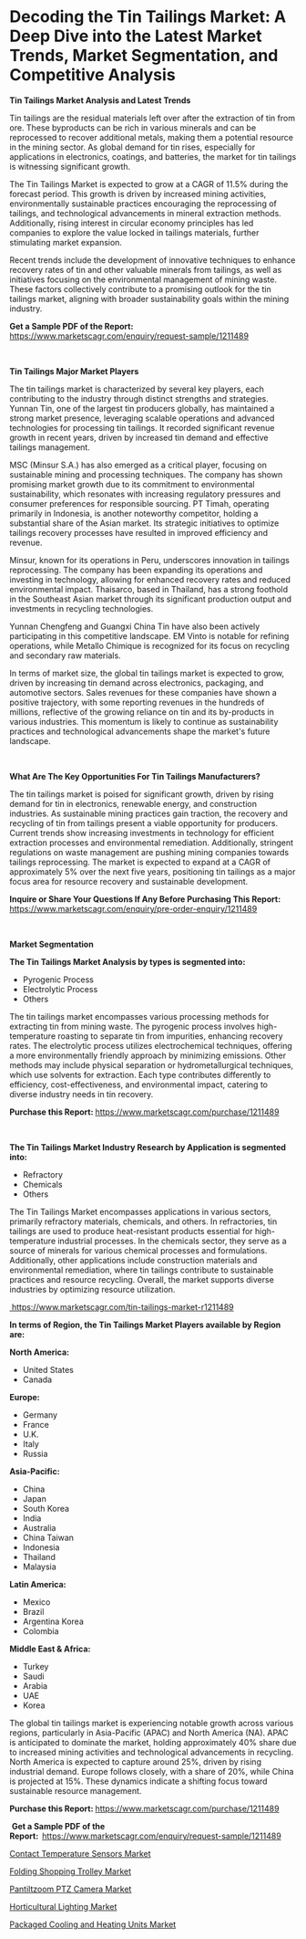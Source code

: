 <p><h1>Decoding the Tin Tailings Market: A Deep Dive into the Latest Market Trends, Market Segmentation, and Competitive Analysis</h1></p><p><strong>Tin Tailings Market Analysis and Latest Trends</strong></p>
<p><p>Tin tailings are the residual materials left over after the extraction of tin from ore. These byproducts can be rich in various minerals and can be reprocessed to recover additional metals, making them a potential resource in the mining sector. As global demand for tin rises, especially for applications in electronics, coatings, and batteries, the market for tin tailings is witnessing significant growth. </p><p>The Tin Tailings Market is expected to grow at a CAGR of 11.5% during the forecast period. This growth is driven by increased mining activities, environmentally sustainable practices encouraging the reprocessing of tailings, and technological advancements in mineral extraction methods. Additionally, rising interest in circular economy principles has led companies to explore the value locked in tailings materials, further stimulating market expansion. </p><p>Recent trends include the development of innovative techniques to enhance recovery rates of tin and other valuable minerals from tailings, as well as initiatives focusing on the environmental management of mining waste. These factors collectively contribute to a promising outlook for the tin tailings market, aligning with broader sustainability goals within the mining industry.</p></p>
<p><strong>Get a Sample PDF of the Report:&nbsp;</strong> <a href="https://www.marketscagr.com/enquiry/request-sample/1211489?utm_campaign=1349&utm_medium=2&utm_source=Github&utm_content=ia&utm_term=05102024&utm_id=tin-tailings">https://www.marketscagr.com/enquiry/request-sample/1211489</a></p>
<p>&nbsp;</p>
<p><strong>Tin Tailings Major Market Players</strong></p>
<p><p>The tin tailings market is characterized by several key players, each contributing to the industry through distinct strengths and strategies. Yunnan Tin, one of the largest tin producers globally, has maintained a strong market presence, leveraging scalable operations and advanced technologies for processing tin tailings. It recorded significant revenue growth in recent years, driven by increased tin demand and effective tailings management.</p><p>MSC (Minsur S.A.) has also emerged as a critical player, focusing on sustainable mining and processing techniques. The company has shown promising market growth due to its commitment to environmental sustainability, which resonates with increasing regulatory pressures and consumer preferences for responsible sourcing. PT Timah, operating primarily in Indonesia, is another noteworthy competitor, holding a substantial share of the Asian market. Its strategic initiatives to optimize tailings recovery processes have resulted in improved efficiency and revenue.</p><p>Minsur, known for its operations in Peru, underscores innovation in tailings reprocessing. The company has been expanding its operations and investing in technology, allowing for enhanced recovery rates and reduced environmental impact. Thaisarco, based in Thailand, has a strong foothold in the Southeast Asian market through its significant production output and investments in recycling technologies.</p><p>Yunnan Chengfeng and Guangxi China Tin have also been actively participating in this competitive landscape. EM Vinto is notable for refining operations, while Metallo Chimique is recognized for its focus on recycling and secondary raw materials.</p><p>In terms of market size, the global tin tailings market is expected to grow, driven by increasing tin demand across electronics, packaging, and automotive sectors. Sales revenues for these companies have shown a positive trajectory, with some reporting revenues in the hundreds of millions, reflective of the growing reliance on tin and its by-products in various industries. This momentum is likely to continue as sustainability practices and technological advancements shape the market's future landscape.</p></p>
<p>&nbsp;</p>
<p><strong>What Are The Key Opportunities For Tin Tailings Manufacturers?</strong></p>
<p><p>The tin tailings market is poised for significant growth, driven by rising demand for tin in electronics, renewable energy, and construction industries. As sustainable mining practices gain traction, the recovery and recycling of tin from tailings present a viable opportunity for producers. Current trends show increasing investments in technology for efficient extraction processes and environmental remediation. Additionally, stringent regulations on waste management are pushing mining companies towards tailings reprocessing. The market is expected to expand at a CAGR of approximately 5% over the next five years, positioning tin tailings as a major focus area for resource recovery and sustainable development.</p></p>
<p><strong>Inquire or Share Your Questions If Any Before Purchasing This Report:</strong> <a href="https://www.marketscagr.com/enquiry/pre-order-enquiry/1211489?utm_campaign=1349&utm_medium=2&utm_source=Github&utm_content=ia&utm_term=05102024&utm_id=tin-tailings">https://www.marketscagr.com/enquiry/pre-order-enquiry/1211489</a></p>
<p>&nbsp;</p>
<p><strong>Market Segmentation</strong></p>
<p><strong>The Tin Tailings Market Analysis by types is segmented into:</strong></p>
<p><ul><li>Pyrogenic Process</li><li>Electrolytic Process</li><li>Others</li></ul></p>
<p><p>The tin tailings market encompasses various processing methods for extracting tin from mining waste. The pyrogenic process involves high-temperature roasting to separate tin from impurities, enhancing recovery rates. The electrolytic process utilizes electrochemical techniques, offering a more environmentally friendly approach by minimizing emissions. Other methods may include physical separation or hydrometallurgical techniques, which use solvents for extraction. Each type contributes differently to efficiency, cost-effectiveness, and environmental impact, catering to diverse industry needs in tin recovery.</p></p>
<p><strong>Purchase this Report:&nbsp;</strong><a href="https://www.marketscagr.com/purchase/1211489?utm_campaign=1349&utm_medium=2&utm_source=Github&utm_content=ia&utm_term=05102024&utm_id=tin-tailings">https://www.marketscagr.com/purchase/1211489</a></p>
<p>&nbsp;</p>
<p><strong>The Tin Tailings Market Industry Research by Application is segmented into:</strong></p>
<p><ul><li>Refractory</li><li>Chemicals</li><li>Others</li></ul></p>
<p><p>The Tin Tailings Market encompasses applications in various sectors, primarily refractory materials, chemicals, and others. In refractories, tin tailings are used to produce heat-resistant products essential for high-temperature industrial processes. In the chemicals sector, they serve as a source of minerals for various chemical processes and formulations. Additionally, other applications include construction materials and environmental remediation, where tin tailings contribute to sustainable practices and resource recycling. Overall, the market supports diverse industries by optimizing resource utilization.</p></p>
<p><a href="https://www.marketscagr.com/tin-tailings-market-r1211489?utm_campaign=1349&utm_medium=2&utm_source=Github&utm_content=ia&utm_term=05102024&utm_id=tin-tailings">&nbsp;https://www.marketscagr.com/tin-tailings-market-r1211489</a></p>
<p><strong>In terms of Region, the Tin Tailings Market Players available by Region are:</strong></p>
<p>
    <p> <strong> North America: </strong>
        <ul>
            <li>United States</li>
            <li>Canada</li>
        </ul>
        </p> 
    <p> <strong> Europe: </strong>
        <ul>
            <li>Germany</li>
            <li>France</li>
            <li>U.K.</li>
            <li>Italy</li>
            <li>Russia</li>
        </ul>
        </p> 
    <p> <strong> Asia-Pacific: </strong>
        <ul>
            <li>China</li>
            <li>Japan</li>
            <li>South Korea</li>
            <li>India</li>
            <li>Australia</li>
            <li>China Taiwan</li>
            <li>Indonesia</li>
            <li>Thailand</li>
            <li>Malaysia</li>
        </ul>
        </p> 
    <p> <strong> Latin America: </strong>
        <ul>
            <li>Mexico</li>
            <li>Brazil</li>
            <li>Argentina Korea</li>
            <li>Colombia</li>
        </ul>
        </p> 
    <p> <strong> Middle East & Africa: </strong>
        <ul>
            <li>Turkey</li>
            <li>Saudi</li>
            <li>Arabia</li>
            <li>UAE</li>
            <li>Korea</li>
        </ul>
    </p>
    </p>
<p><p>The global tin tailings market is experiencing notable growth across various regions, particularly in Asia-Pacific (APAC) and North America (NA). APAC is anticipated to dominate the market, holding approximately 40% share due to increased mining activities and technological advancements in recycling. North America is expected to capture around 25%, driven by rising industrial demand. Europe follows closely, with a share of 20%, while China is projected at 15%. These dynamics indicate a shifting focus toward sustainable resource management.</p></p>
<p><strong>Purchase this Report: </strong><a href="https://www.marketscagr.com/purchase/1211489?utm_campaign=1349&utm_medium=2&utm_source=Github&utm_content=ia&utm_term=05102024&utm_id=tin-tailings">https://www.marketscagr.com/purchase/1211489</a></p>
<p>&nbsp;<strong>Get a Sample PDF of the Report:&nbsp;&nbsp;</strong><a href="https://www.marketscagr.com/enquiry/request-sample/1211489?utm_campaign=1349&utm_medium=2&utm_source=Github&utm_content=ia&utm_term=05102024&utm_id=tin-tailings">https://www.marketscagr.com/enquiry/request-sample/1211489</a></p>
<p><strong></strong></p>
<p><p><a href="https://issuu.com/reportprime-2/docs/contact-temperature-sensors-market-_fed0f8df2c9215?utm_campaign=1349&utm_medium=2&utm_source=Github&utm_content=ia&utm_term=05102024&utm_id=tin-tailings">Contact Temperature Sensors Market</a></p><p><a href="https://www.linkedin.com/pulse/evaluating-global-folding-shopping-trolley-market-trends-pjy8e?utm_campaign=1349&utm_medium=2&utm_source=Github&utm_content=ia&utm_term=05102024&utm_id=tin-tailings">Folding Shopping Trolley Market</a></p><p><a href="https://issuu.com/reportprime-2/docs/pantiltzoom-ptz-camera-market-size-_0bec71dc57cfaa?utm_campaign=1349&utm_medium=2&utm_source=Github&utm_content=ia&utm_term=05102024&utm_id=tin-tailings">Pantiltzoom PTZ Camera Market</a></p><p><a href="https://www.linkedin.com/pulse/analyzing-global-horticultural-lighting-market-growth-prospects-papze?utm_campaign=1349&utm_medium=2&utm_source=Github&utm_content=ia&utm_term=05102024&utm_id=tin-tailings">Horticultural Lighting Market</a></p><p><a href="https://github.com/JakirUddin651/Market-Research-Report-List-1/blob/main/packaged-cooling-and-heating-units-market.md?utm_campaign=1349&utm_medium=2&utm_source=Github&utm_content=ia&utm_term=05102024&utm_id=tin-tailings">Packaged Cooling and Heating Units Market</a></p></p>